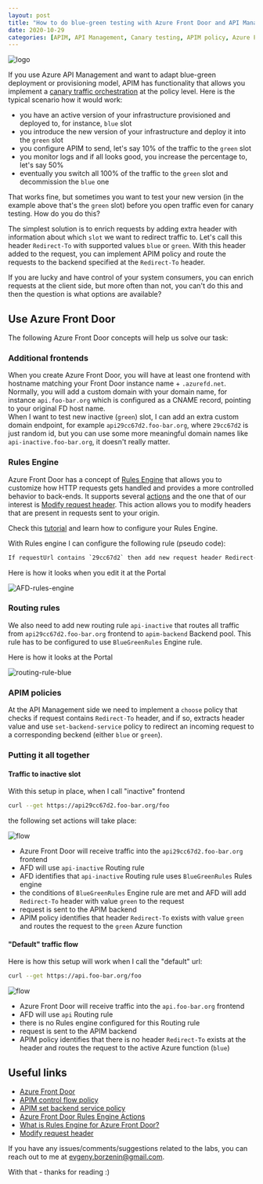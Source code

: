 ```yaml
---
layout: post
title: "How to do blue-green testing with Azure Front Door and API Management"
date: 2020-10-29
categories: [APIM, API Management, Canary testing, APIM policy, Azure Front Door, IaC, Infrastructure As Code]
---
```


![logo](/images/2020-10-29-logo.png)

If you use Azure API Management and want to adapt blue-green deployment or provisioning model, APIM has functionality that allows you implement a [canary traffic orchestration](https://borzenin.com/apim-canary-policy/) at the policy level.
Here is the typical scenario how it would work:

* you have an active version of your infrastructure provisioned and deployed to, for instance, `blue` slot
* you introduce the new version of your infrastructure and deploy it into the `green` slot
* you configure APIM to send, let's say 10% of the traffic to the `green` slot
* you monitor logs and if all looks good, you increase the percentage to, let's say 50%
* eventually you switch all 100% of the traffic to the `green` slot and decommission the `blue` one

That works fine, but sometimes you want to test your new version (in the example above that's the `green` slot) before you open traffic even for canary testing. How do you do this?

The simplest solution is to enrich requests by adding extra header with information about which `slot` we want to redirect traffic to. Let's call this header `Redirect-To` with supported values `blue` or `green`. With this header added to the request, you can implement APIM policy and route the requests to the backend specified at the `Redirect-To` header.

If you are lucky and have control of your system consumers, you can enrich requests at the client side, but more often than not, you can't do this and then the question is what options are available?

## Use Azure Front Door

The following Azure Front Door concepts will help us solve our task:

### Additional frontends

When you create Azure Front Door, you will have at least one frontend with hostname matching your Front Door instance name + `.azurefd.net`. Normally, you will add a custom domain with your domain name, for instance `api.foo-bar.org` which is configured as a CNAME record, pointing to your original FD host name.  
When I want to test new inactive (`green`) slot, I can add an extra custom domain endpoint, for example `api29cc67d2.foo-bar.org`, where `29cc67d2` is just random id, but you can use some more meaningful domain names like `api-inactive.foo-bar.org`, it doesn't really matter.

### Rules Engine

Azure Front Door has a concept of [Rules Engine](https://docs.microsoft.com/en-us/azure/frontdoor/front-door-rules-engine?WT.mc_id=AZ-MVP-5003837) that allows you to customize how HTTP requests gets handled and provides a more controlled behavior to back-ends. It supports several [actions](https://docs.microsoft.com/en-us/azure/frontdoor/front-door-rules-engine-actions?WT.mc_id=AZ-MVP-5003837) and the one that of our interest is [Modify request header](https://docs.microsoft.com/en-us/azure/frontdoor/front-door-rules-engine-actions?WT.mc_id=AZ-MVP-5003837#modify-request-header). This action allows you to modify headers that are present in requests sent to your origin.

Check this [tutorial](https://docs.microsoft.com/en-us/azure/frontdoor/front-door-tutorial-rules-engine?WT.mc_id=AZ-MVP-5003837) and learn how to configure your Rules Engine.

With Rules engine I can configure the following rule (pseudo code):

```txt
If requestUrl contains `29cc67d2` then add new request header Redirect-To and set its value to green
```

Here is how it looks when you edit it at the Portal

![AFD-rules-engine](/images/2020-10-29-AFD-rules-engine.png)

### Routing rules

We also need to add new routing rule `api-inactive` that routes all traffic from `api29cc67d2.foo-bar.org` frontend to `apim-backend` Backend pool. This rule has to be configured to use `BlueGreenRules` Engine rule.

Here is how it looks at the Portal

![routing-rule-blue](/images/2020-10-29-routing-rule-blue.png)

### APIM policies

At the API Management side we need to implement a `choose` policy that checks if request contains `Redirect-To` header, and if so, extracts header value and use `set-backend-service` policy to redirect an incoming request to a corresponding beckend (either `blue` or `green`).  

### Putting it all together

#### Traffic to inactive slot

With this setup in place, when I call "inactive" frontend

```bash
curl --get https://api29cc67d2.foo-bar.org/foo
```

the following set actions will take place:

![flow](/images/2020-10-29-flow.png)

* Azure Front Door will receive traffic into the `api29cc67d2.foo-bar.org` frontend
* AFD will use `api-inactive` Routing rule
* AFD identifies that `api-inactive` Routing rule uses `BlueGreenRules` Rules engine
* the conditions of `BlueGreenRules` Engine rule are met and AFD will add `Redirect-To` header with value `green` to the request
* request is sent to the APIM backend
* APIM policy identifies that header `Redirect-To` exists with value `green` and routes the request to the `green` Azure function

#### "Default" traffic flow

Here is how this setup will work when I call the "default" url:

```bash
curl --get https://api.foo-bar.org/foo
```

![flow](/images/2020-10-29-default-flow.png)

* Azure Front Door will receive traffic into the `api.foo-bar.org` frontend
* AFD will use `api` Routing rule
* there is no Rules engine configured for this Routing rule
* request is sent to the APIM backend
* APIM policy identifies that there is no header `Redirect-To` exists at the header and routes the request to the active Azure function (`blue`)

## Useful links

* [Azure Front Door](https://azure.microsoft.com/en-us/services/frontdoor/?WT.mc_id=AZ-MVP-5003837#overview)
* [APIM control flow policy](https://docs.microsoft.com/en-us/azure/api-management/api-management-advanced-policies?WT.mc_id=AZ-MVP-5003837#choose)
* [APIM set backend service policy](https://docs.microsoft.com/en-us/azure/api-management/api-management-transformation-policies?WT.mc_id=AZ-MVP-5003837#SetBackendService)
* [Azure Front Door Rules Engine Actions](https://docs.microsoft.com/en-us/azure/frontdoor/front-door-rules-engine-actions?WT.mc_id=AZ-MVP-5003837)
* [What is Rules Engine for Azure Front Door?](https://docs.microsoft.com/en-us/azure/frontdoor/front-door-rules-engine?WT.mc_id=AZ-MVP-5003837)
* [Modify request header](https://docs.microsoft.com/en-us/azure/frontdoor/front-door-rules-engine-actions?WT.mc_id=AZ-MVP-5003837#modify-request-header)

If you have any issues/comments/suggestions related to the labs, you can reach out to me at evgeny.borzenin@gmail.com.

With that - thanks for reading :)
